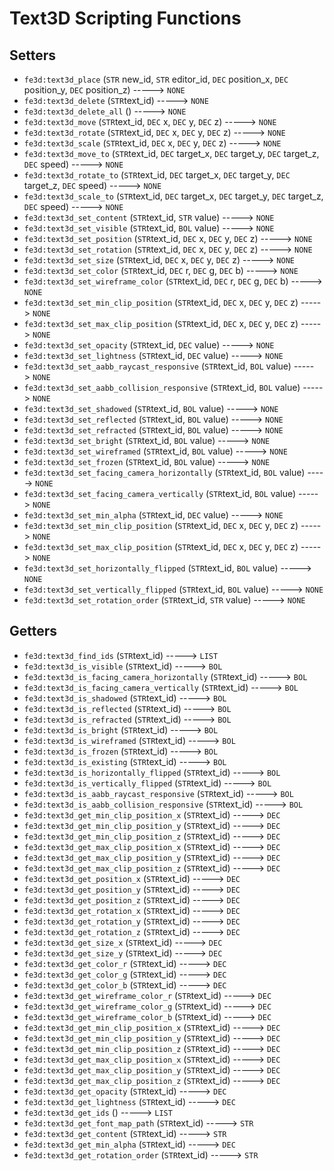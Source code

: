 # Text3D Scripting Functions

## Setters

- `fe3d:text3d_place` (`STR` new_id, `STR` editor_id, `DEC` position_x, `DEC` position_y, `DEC` position_z) -----> `NONE`
- `fe3d:text3d_delete` (`STR`text_id) -----> `NONE`
- `fe3d:text3d_delete_all` () -----> `NONE`
- `fe3d:text3d_move` (`STR`text_id, `DEC` x, `DEC` y, `DEC` z) -----> `NONE`
- `fe3d:text3d_rotate` (`STR`text_id, `DEC` x, `DEC` y, `DEC` z) -----> `NONE`
- `fe3d:text3d_scale` (`STR`text_id, `DEC` x, `DEC` y, `DEC` z) -----> `NONE`
- `fe3d:text3d_move_to` (`STR`text_id, `DEC` target_x, `DEC` target_y, `DEC` target_z, `DEC` speed) -----> `NONE`
- `fe3d:text3d_rotate_to` (`STR`text_id, `DEC` target_x, `DEC` target_y, `DEC` target_z, `DEC` speed) -----> `NONE`
- `fe3d:text3d_scale_to` (`STR`text_id, `DEC` target_x, `DEC` target_y, `DEC` target_z, `DEC` speed) -----> `NONE`
- `fe3d:text3d_set_content` (`STR`text_id, `STR` value) -----> `NONE`
- `fe3d:text3d_set_visible` (`STR`text_id, `BOL` value) -----> `NONE`
- `fe3d:text3d_set_position` (`STR`text_id, `DEC` x, `DEC` y, `DEC` z) -----> `NONE`
- `fe3d:text3d_set_rotation` (`STR`text_id, `DEC` x, `DEC` y, `DEC` z) -----> `NONE`
- `fe3d:text3d_set_size` (`STR`text_id, `DEC` x, `DEC` y, `DEC` z) -----> `NONE`
- `fe3d:text3d_set_color` (`STR`text_id, `DEC` r, `DEC` g, `DEC` b) -----> `NONE`
- `fe3d:text3d_set_wireframe_color` (`STR`text_id, `DEC` r, `DEC` g, `DEC` b) -----> `NONE`
- `fe3d:text3d_set_min_clip_position` (`STR`text_id, `DEC` x, `DEC` y, `DEC` z) -----> `NONE`
- `fe3d:text3d_set_max_clip_position` (`STR`text_id, `DEC` x, `DEC` y, `DEC` z) -----> `NONE`
- `fe3d:text3d_set_opacity` (`STR`text_id, `DEC` value) -----> `NONE`
- `fe3d:text3d_set_lightness` (`STR`text_id, `DEC` value) -----> `NONE`
- `fe3d:text3d_set_aabb_raycast_responsive` (`STR`text_id, `BOL` value) -----> `NONE`
- `fe3d:text3d_set_aabb_collision_responsive` (`STR`text_id, `BOL` value) -----> `NONE`
- `fe3d:text3d_set_shadowed` (`STR`text_id, `BOL` value) -----> `NONE`
- `fe3d:text3d_set_reflected` (`STR`text_id, `BOL` value) -----> `NONE`
- `fe3d:text3d_set_refracted` (`STR`text_id, `BOL` value) -----> `NONE`
- `fe3d:text3d_set_bright` (`STR`text_id, `BOL` value) -----> `NONE`
- `fe3d:text3d_set_wireframed` (`STR`text_id, `BOL` value) -----> `NONE`
- `fe3d:text3d_set_frozen` (`STR`text_id, `BOL` value) -----> `NONE`
- `fe3d:text3d_set_facing_camera_horizontally` (`STR`text_id, `BOL` value) -----> `NONE`
- `fe3d:text3d_set_facing_camera_vertically` (`STR`text_id, `BOL` value) -----> `NONE`
- `fe3d:text3d_set_min_alpha` (`STR`text_id, `DEC` value) -----> `NONE`
- `fe3d:text3d_set_min_clip_position` (`STR`text_id, `DEC` x, `DEC` y, `DEC` z) -----> `NONE`
- `fe3d:text3d_set_max_clip_position` (`STR`text_id, `DEC` x, `DEC` y, `DEC` z) -----> `NONE`
- `fe3d:text3d_set_horizontally_flipped` (`STR`text_id, `BOL` value) -----> `NONE`
- `fe3d:text3d_set_vertically_flipped` (`STR`text_id, `BOL` value) -----> `NONE`
- `fe3d:text3d_set_rotation_order` (`STR`text_id, `STR` value) -----> `NONE`

## Getters

- `fe3d:text3d_find_ids` (`STR`text_id) -----> `LIST`
- `fe3d:text3d_is_visible` (`STR`text_id) -----> `BOL`
- `fe3d:text3d_is_facing_camera_horizontally` (`STR`text_id) -----> `BOL`
- `fe3d:text3d_is_facing_camera_vertically` (`STR`text_id) -----> `BOL`
- `fe3d:text3d_is_shadowed` (`STR`text_id) -----> `BOL`
- `fe3d:text3d_is_reflected` (`STR`text_id) -----> `BOL`
- `fe3d:text3d_is_refracted` (`STR`text_id) -----> `BOL`
- `fe3d:text3d_is_bright` (`STR`text_id) -----> `BOL`
- `fe3d:text3d_is_wireframed` (`STR`text_id) -----> `BOL`
- `fe3d:text3d_is_frozen` (`STR`text_id) -----> `BOL`
- `fe3d:text3d_is_existing` (`STR`text_id) -----> `BOL`
- `fe3d:text3d_is_horizontally_flipped` (`STR`text_id) -----> `BOL`
- `fe3d:text3d_is_vertically_flipped` (`STR`text_id) -----> `BOL`
- `fe3d:text3d_is_aabb_raycast_responsive` (`STR`text_id) -----> `BOL`
- `fe3d:text3d_is_aabb_collision_responsive` (`STR`text_id) -----> `BOL`
- `fe3d:text3d_get_min_clip_position_x` (`STR`text_id) -----> `DEC`
- `fe3d:text3d_get_min_clip_position_y` (`STR`text_id) -----> `DEC`
- `fe3d:text3d_get_min_clip_position_z` (`STR`text_id) -----> `DEC`
- `fe3d:text3d_get_max_clip_position_x` (`STR`text_id) -----> `DEC`
- `fe3d:text3d_get_max_clip_position_y` (`STR`text_id) -----> `DEC`
- `fe3d:text3d_get_max_clip_position_z` (`STR`text_id) -----> `DEC`
- `fe3d:text3d_get_position_x` (`STR`text_id) -----> `DEC`
- `fe3d:text3d_get_position_y` (`STR`text_id) -----> `DEC`
- `fe3d:text3d_get_position_z` (`STR`text_id) -----> `DEC`
- `fe3d:text3d_get_rotation_x` (`STR`text_id) -----> `DEC`
- `fe3d:text3d_get_rotation_y` (`STR`text_id) -----> `DEC`
- `fe3d:text3d_get_rotation_z` (`STR`text_id) -----> `DEC`
- `fe3d:text3d_get_size_x` (`STR`text_id) -----> `DEC`
- `fe3d:text3d_get_size_y` (`STR`text_id) -----> `DEC`
- `fe3d:text3d_get_color_r` (`STR`text_id) -----> `DEC`
- `fe3d:text3d_get_color_g` (`STR`text_id) -----> `DEC`
- `fe3d:text3d_get_color_b` (`STR`text_id) -----> `DEC`
- `fe3d:text3d_get_wireframe_color_r` (`STR`text_id) -----> `DEC`
- `fe3d:text3d_get_wireframe_color_g` (`STR`text_id) -----> `DEC`
- `fe3d:text3d_get_wireframe_color_b` (`STR`text_id) -----> `DEC`
- `fe3d:text3d_get_min_clip_position_x` (`STR`text_id) -----> `DEC`
- `fe3d:text3d_get_min_clip_position_y` (`STR`text_id) -----> `DEC`
- `fe3d:text3d_get_min_clip_position_z` (`STR`text_id) -----> `DEC`
- `fe3d:text3d_get_max_clip_position_x` (`STR`text_id) -----> `DEC`
- `fe3d:text3d_get_max_clip_position_y` (`STR`text_id) -----> `DEC`
- `fe3d:text3d_get_max_clip_position_z` (`STR`text_id) -----> `DEC`
- `fe3d:text3d_get_opacity` (`STR`text_id) -----> `DEC`
- `fe3d:text3d_get_lightness` (`STR`text_id) -----> `DEC`
- `fe3d:text3d_get_ids` () -----> `LIST`
- `fe3d:text3d_get_font_map_path` (`STR`text_id) -----> `STR`
- `fe3d:text3d_get_content` (`STR`text_id) -----> `STR`
- `fe3d:text3d_get_min_alpha` (`STR`text_id) -----> `DEC`
- `fe3d:text3d_get_rotation_order` (`STR`text_id) -----> `STR`
